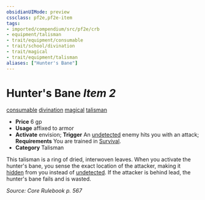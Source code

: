 ```yaml
---
obsidianUIMode: preview
cssclass: pf2e,pf2e-item
tags:
- imported/compendium/src/pf2e/crb
- equipment/talisman
- trait/equipment/consumable
- trait/school/divination
- trait/magical
- trait/equipment/talisman
aliases: ["Hunter's Bane"]
---
```

# Hunter's Bane *Item 2*  
[consumable](consumable.md)  [divination](divination.md)  [magical](magical.md)  [talisman](talisman.md)  

- **Price** 6 gp
- **Usage** affixed to armor
- **Activate** envision; **Trigger** An [undetected](conditions.md#Undetected) enemy hits you with an attack; **Requirements** You are trained in [Survival](../../skills.md#Survival).
- **Category** Talisman

This talisman is a ring of dried, interwoven leaves. When you activate the hunter's bane, you sense the exact location of the attacker, making it [hidden](conditions.md#Hidden) from you instead of [undetected](conditions.md#Undetected). If the attacker is behind lead, the hunter's bane fails and is wasted.

*Source: Core Rulebook p. 567*